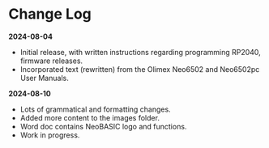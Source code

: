 # Change Log
**2024-08-04**
* Initial release, with written instructions regarding programming RP2040, firmware releases.
* Incorporated text (rewritten) from the Olimex Neo6502 and Neo6502pc User Manuals.

**2024-08-10**
* Lots of grammatical and formatting changes.
* Added more content to the images folder.
* Word doc contains NeoBASIC logo and functions.
* Work in progress.